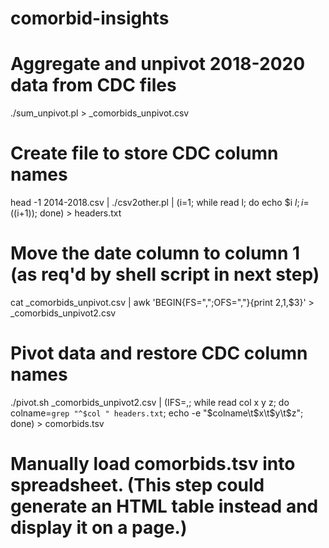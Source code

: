 # comorbid-insights

# Aggregate and unpivot 2018-2020 data from CDC files
./sum_unpivot.pl > _comorbids_unpivot.csv

# Create file to store CDC column names
head -1 2014-2018.csv | ./csv2other.pl | (i=1; while read l; do echo $i $l; i=$((i+1)); done) > headers.txt

# Move the date column to column 1 (as req'd by shell script in next step)
cat _comorbids_unpivot.csv | awk 'BEGIN{FS=",";OFS=","}{print $2,$1,$3}' > _comorbids_unpivot2.csv

# Pivot data and restore CDC column names
./pivot.sh _comorbids_unpivot2.csv | (IFS=,; while read col x y z; do colname=`grep "^$col " headers.txt`; echo -e "$colname\t$x\t$y\t$z"; done)  > comorbids.tsv

# Manually load comorbids.tsv into spreadsheet.  (This step could generate an HTML table instead and display it on a page.)

